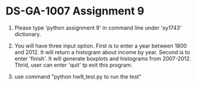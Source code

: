 DS-GA-1007 Assignment 9
=======================

1. Please type 'python assignment 9' in command line under 'sy1743' dictionary.

2. You will have three input option. First is to enter a year between 1800 and 2012. It will return a histogram about income by year. Second is to enter 'finish'. It will generate boxplots and histograms from 2007-2012. Thrid, user can enter 'quit' tp exit this program.

3. use command "python hw9_test.py to run the test"

